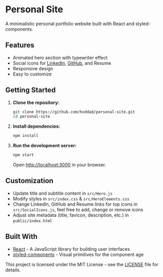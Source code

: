 # Personal Site

A minimalistic personal portfolio website built with React and styled-components.

## Features

- Animated hero section with typewriter effect
- Social icons for [LinkedIn](https://www.linkedin.com/in/hxddad/), [GitHub](https://github.com/hxddad), and Resume
- Responsive design
- Easy to customize

## Getting Started

1. **Clone the repository:**
   ```bash
   git clone https://github.com/hxddad/personal-site.git
   cd personal-site
   ```
2. **Install dependencies:**
   ```bash
   npm install
   ```
3. **Run the development server:**
   ```bash
   npm start
   ```
   Open [http://localhost:3000](http://localhost:3000) in your browser.

## Customization

- Update title and subtitle content in `src/Hero.js`
- Modify styles in `src/index.css` & `src/HeroElements.css`
- Change LinkedIn, GitHub and Resume links for top icons in `src/SocialIcons.js`, feel free to add, change or remove icons
- Adjust site metadata (title, favicon, description, etc.) in `public/index.html`

## Built With

- [React](https://reactjs.org/) - A JavaScript library for building user interfaces
- [styled-components](https://styled-components.com/) - Visual primitives for the component age

This project is licensed under the MIT License - see the [LICENSE](LICENSE) file for details.

